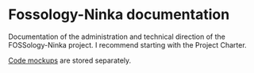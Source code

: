 Fossology-Ninka documentation
=============================

Documentation of the administration and technical direction of the FOSSology-Ninka project. I recommend starting with the Project Charter.

[Code mockups](https://github.com/TheFinks/Fossology-Ninka/tree/master/code_mockups) are stored separately.